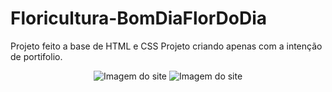 # Floricultura-BomDiaFlorDoDia
Projeto feito a base de HTML e CSS 
  Projeto criando apenas com a intenção de portifolio.
    <div align="center">
      <img src='https://user-images.githubusercontent.com/101981656/167972847-799b5457-452b-4ca4-8645-eeed820595fb.png' alt='Imagem do site'>
      <img src="https://user-images.githubusercontent.com/101981656/167972887-024b4103-7a04-433b-a13c-64a833e38510.png" alt='Imagem do site'>
